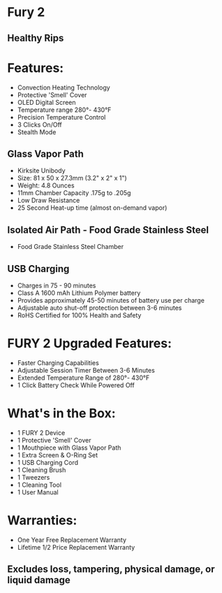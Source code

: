 # Fury 2
## Healthy Rips

# Features:
- Convection Heating Technology
- Protective 'Smell' Cover 
- OLED Digital Screen
- Temperature range 280°- 430°F
- Precision Temperature Control
- 3 Clicks On/Off
- Stealth Mode
## Glass Vapor Path
- Kirksite Unibody
- Size: 81 x 50 x 27.3mm (3.2" x 2" x 1")
- Weight: 4.8 Ounces
- 11mm Chamber Capacity .175g to .205g
- Low Draw Resistance
- 25 Second Heat-up time (almost on-demand vapor)
## Isolated Air Path - Food Grade Stainless Steel
- Food Grade Stainless Steel Chamber
## USB Charging
- Charges in 75 - 90 minutes
- Class A 1600 mAh Lithium Polymer battery 
- Provides approximately 45-50 minutes of battery use per charge​
- Adjustable auto shut-off protection between 3-6 minutes
- RoHS Certified for 100% Health and Safety
# FURY 2 Upgraded Features:
- Faster Charging Capabilities
- Adjustable Session Timer Between 3-6 Minutes
- Extended Temperature Range of 280°- 430°F
- 1 Click Battery Check While Powered Off

# What's in the Box:
- 1  FURY 2 Device
- 1  Protective 'Smell' Cover
- 1  Mouthpiece with Glass Vapor Path
- 1  Extra Screen & O-Ring Set
- 1  USB Charging Cord
- 1  Cleaning Brush
- 1  Tweezers
- 1  Cleaning Tool
- 1  User Manual

# Warranties:      
- One Year Free Replacement Warranty
- Lifetime 1/2 Price Replacement Warranty
## Excludes loss, tampering, physical damage, or liquid damage
